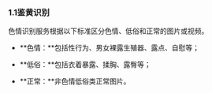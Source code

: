 ### 1.1鉴黄识别

色情识别服务根据以下标准区分色情、低俗和正常的图片或视频。

*  **色情：**包括性行为、男女裸露生殖器、露点、自慰等；

*  **低俗：**包括衣着暴露、揉胸、露臀等；

*  **正常：**非色情低俗类正常图片。
